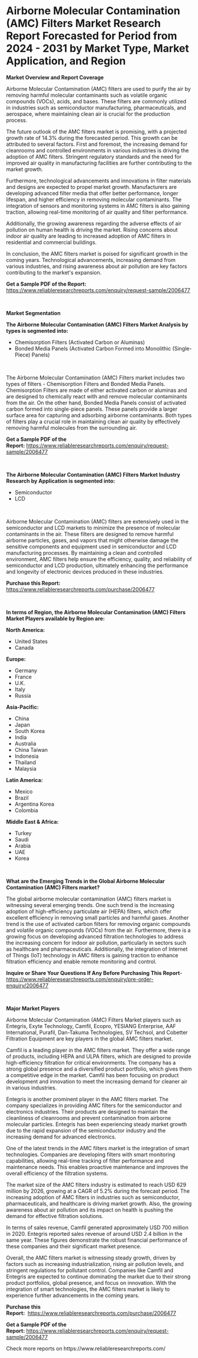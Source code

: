 <p><h1>Airborne Molecular Contamination (AMC) Filters Market Research Report Forecasted for Period from 2024 -  2031 by Market Type, Market Application, and Region</h1></p><p><strong>Market Overview and Report Coverage</strong></p>
<p><p>Airborne Molecular Contamination (AMC) filters are used to purify the air by removing harmful molecular contaminants such as volatile organic compounds (VOCs), acids, and bases. These filters are commonly utilized in industries such as semiconductor manufacturing, pharmaceuticals, and aerospace, where maintaining clean air is crucial for the production process.</p><p>The future outlook of the AMC filters market is promising, with a projected growth rate of 14.3% during the forecasted period. This growth can be attributed to several factors. First and foremost, the increasing demand for cleanrooms and controlled environments in various industries is driving the adoption of AMC filters. Stringent regulatory standards and the need for improved air quality in manufacturing facilities are further contributing to the market growth.</p><p>Furthermore, technological advancements and innovations in filter materials and designs are expected to propel market growth. Manufacturers are developing advanced filter media that offer better performance, longer lifespan, and higher efficiency in removing molecular contaminants. The integration of sensors and monitoring systems in AMC filters is also gaining traction, allowing real-time monitoring of air quality and filter performance.</p><p>Additionally, the growing awareness regarding the adverse effects of air pollution on human health is driving the market. Rising concerns about indoor air quality are leading to increased adoption of AMC filters in residential and commercial buildings.</p><p>In conclusion, the AMC filters market is poised for significant growth in the coming years. Technological advancements, increasing demand from various industries, and rising awareness about air pollution are key factors contributing to the market's expansion.</p></p>
<p><strong>Get a Sample PDF of the Report:</strong> <a href="https://www.reliableresearchreports.com/enquiry/request-sample/2006477">https://www.reliableresearchreports.com/enquiry/request-sample/2006477</a></p>
<p>&nbsp;</p>
<p><strong>Market Segmentation</strong></p>
<p><strong>The Airborne Molecular Contamination (AMC) Filters Market Analysis by types is segmented into:</strong></p>
<p><ul><li>Chemisorption Filters (Activated Carbon or Aluminas)</li><li>Bonded Media Panels (Activated Carbon Formed into Monolithic (Single-Piece) Panels)</li></ul></p>
<p>&nbsp;</p>
<p><p>The Airborne Molecular Contamination (AMC) Filters market includes two types of filters - Chemisorption Filters and Bonded Media Panels. Chemisorption Filters are made of either activated carbon or aluminas and are designed to chemically react with and remove molecular contaminants from the air. On the other hand, Bonded Media Panels consist of activated carbon formed into single-piece panels. These panels provide a larger surface area for capturing and adsorbing airborne contaminants. Both types of filters play a crucial role in maintaining clean air quality by effectively removing harmful molecules from the surrounding air.</p></p>
<p><strong>Get a Sample PDF of the Report:</strong>&nbsp;<a href="https://www.reliableresearchreports.com/enquiry/request-sample/2006477">https://www.reliableresearchreports.com/enquiry/request-sample/2006477</a></p>
<p>&nbsp;</p>
<p><strong>The Airborne Molecular Contamination (AMC) Filters Market Industry Research by Application is segmented into:</strong></p>
<p><ul><li>Semiconductor</li><li>LCD</li></ul></p>
<p>&nbsp;</p>
<p><p>Airborne Molecular Contamination (AMC) filters are extensively used in the semiconductor and LCD markets to minimize the presence of molecular contaminants in the air. These filters are designed to remove harmful airborne particles, gases, and vapors that might otherwise damage the sensitive components and equipment used in semiconductor and LCD manufacturing processes. By maintaining a clean and controlled environment, AMC filters help ensure the efficiency, quality, and reliability of semiconductor and LCD production, ultimately enhancing the performance and longevity of electronic devices produced in these industries.</p></p>
<p><strong>Purchase this Report:</strong>&nbsp; <a href="https://www.reliableresearchreports.com/purchase/2006477">https://www.reliableresearchreports.com/purchase/2006477</a></p>
<p>&nbsp;</p>
<p><strong>In terms of Region, the Airborne Molecular Contamination (AMC) Filters Market Players available by Region are:</strong></p>
<p>
    <p> <strong> North America: </strong>
        <ul>
            <li>United States</li>
            <li>Canada</li>
        </ul>
        </p> 
    <p> <strong> Europe: </strong>
        <ul>
            <li>Germany</li>
            <li>France</li>
            <li>U.K.</li>
            <li>Italy</li>
            <li>Russia</li>
        </ul>
        </p> 
    <p> <strong> Asia-Pacific: </strong>
        <ul>
            <li>China</li>
            <li>Japan</li>
            <li>South Korea</li>
            <li>India</li>
            <li>Australia</li>
            <li>China Taiwan</li>
            <li>Indonesia</li>
            <li>Thailand</li>
            <li>Malaysia</li>
        </ul>
        </p> 
    <p> <strong> Latin America: </strong>
        <ul>
            <li>Mexico</li>
            <li>Brazil</li>
            <li>Argentina Korea</li>
            <li>Colombia</li>
        </ul>
        </p> 
    <p> <strong> Middle East & Africa: </strong>
        <ul>
            <li>Turkey</li>
            <li>Saudi</li>
            <li>Arabia</li>
            <li>UAE</li>
            <li>Korea</li>
        </ul>
    </p>
    </p>
<p>&nbsp;</p>
<p><strong>What are the Emerging Trends in the Global Airborne Molecular Contamination (AMC) Filters market?</strong></p>
<p><p>The global airborne molecular contamination (AMC) filters market is witnessing several emerging trends. One such trend is the increasing adoption of high-efficiency particulate air (HEPA) filters, which offer excellent efficiency in removing small particles and harmful gases. Another trend is the use of activated carbon filters for removing organic compounds and volatile organic compounds (VOCs) from the air. Furthermore, there is a growing focus on developing advanced filtration technologies to address the increasing concern for indoor air pollution, particularly in sectors such as healthcare and pharmaceuticals. Additionally, the integration of Internet of Things (IoT) technology in AMC filters is gaining traction to enhance filtration efficiency and enable remote monitoring and control.</p></p>
<p><strong>Inquire or Share Your Questions If Any Before Purchasing This Report</strong>- <a href="https://www.reliableresearchreports.com/enquiry/pre-order-enquiry/2006477">https://www.reliableresearchreports.com/enquiry/pre-order-enquiry/2006477</a></p>
<p>&nbsp;</p>
<p><strong>Major Market Players</strong></p>
<p><p>Airborne Molecular Contamination (AMC) Filters Market players such as Entegris, Exyte Technology, Camfil, Ecopro, YESIANG Enterprise, AAF International, Purafil, Dan-Takuma Technologies, SV Techsol, and Cobetter Filtration Equipment are key players in the global AMC filters market.</p><p>Camfil is a leading player in the AMC filters market. They offer a wide range of products, including HEPA and ULPA filters, which are designed to provide high-efficiency filtration for critical environments. The company has a strong global presence and a diversified product portfolio, which gives them a competitive edge in the market. Camfil has been focusing on product development and innovation to meet the increasing demand for cleaner air in various industries. </p><p>Entegris is another prominent player in the AMC filters market. The company specializes in providing AMC filters for the semiconductor and electronics industries. Their products are designed to maintain the cleanliness of cleanrooms and prevent contamination from airborne molecular particles. Entegris has been experiencing steady market growth due to the rapid expansion of the semiconductor industry and the increasing demand for advanced electronics.</p><p>One of the latest trends in the AMC filters market is the integration of smart technologies. Companies are developing filters with smart monitoring capabilities, allowing real-time tracking of filter performance and maintenance needs. This enables proactive maintenance and improves the overall efficiency of the filtration systems.</p><p>The market size of the AMC filters industry is estimated to reach USD 629 million by 2026, growing at a CAGR of 5.2% during the forecast period. The increasing adoption of AMC filters in industries such as semiconductor, pharmaceuticals, and healthcare is driving market growth. Also, the growing awareness about air pollution and its impact on health is pushing the demand for effective filtration solutions.</p><p>In terms of sales revenue, Camfil generated approximately USD 700 million in 2020. Entegris reported sales revenue of around USD 2.4 billion in the same year. These figures demonstrate the robust financial performance of these companies and their significant market presence.</p><p>Overall, the AMC filters market is witnessing steady growth, driven by factors such as increasing industrialization, rising air pollution levels, and stringent regulations for pollutant control. Companies like Camfil and Entegris are expected to continue dominating the market due to their strong product portfolios, global presence, and focus on innovation. With the integration of smart technologies, the AMC filters market is likely to experience further advancements in the coming years.</p></p>
<p><strong>Purchase this Report:</strong>&nbsp;&nbsp;<a href="https://www.reliableresearchreports.com/purchase/2006477">https://www.reliableresearchreports.com/purchase/2006477</a></p>
<p></p>
<p><strong>Get a Sample PDF of the Report:</strong>&nbsp;<a href="https://www.reliableresearchreports.com/enquiry/request-sample/2006477">https://www.reliableresearchreports.com/enquiry/request-sample/2006477</a></p>
<p>Check more reports on https://www.reliableresearchreports.com/</p>